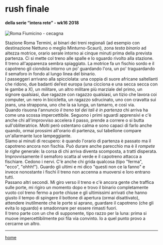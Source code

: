 # rush finale  

#### della serie “intera rete” - wk16 2018  
![](https://live.staticflickr.com/65535/49138754572_cabaf0c5e1_o.png "Roma Fiumicino - cecagna")  

Stazione Roma Termini, ai binari dei treni regionali (ad esempio con destinazione Nettuno o meglio Minturno-Scauri), zona *testa binario* ad altezza motrice, orario serale intorno ai cinque minuti prima della prevista partenza. Ci si mette col treno alle spalle e lo sguardo rivolto alla stazione.    
Il treno all'apparenza sembra spiaggiato. La motrice fa un fischio sordo e il capotreno gli ciondola intorno un po' guardando l'ora, un po' traguardando il semaforo in fondo al lungo linea del binario.   
I passeggeri arrivano alla spicciolata: una coppia di suore africane saltellanti che ridono, due badanti del’est europa (una cicciona e una secca secca con le gambe a X), un militare, un altro militare più marziale del primo, un signore qualsiasi, due ragazze con ragazzo qualsiasi, un tizio che lavora coi computer, un nero in bicicletta, un ragazzo sdrucinato, uno con cravatta sui jeans, una strappona, uno che la sa lunga, un tamarro, e così via.  
Quando risuona l'annuncio *il treno tal dei tali è in partenza* chi arriva ha come una scossa impercettibile. Seguono i primi sguardi apprensivi e c'è anche chi  all'improvviso accelera il passo, prende a correre o si butta sull'obliteratrice. Molti però ostentano calma e sono capaci di farlo anche quando, ormai prossimi all'orario di partenza, sul tabellone compare un'allarmante luce lampeggiante.   
Siamo ai minuti di recupero: è quando l'orario di partenza è passato ma il capotreno ancora non fischia. Può durare anche parecchio ma è il *rompete le righe* generale: la corsa di chi arriva diventa scomposta, a tratti disperata.   
Improvvisamente il semaforo scatta al verde e il capotreno attacca a fischiare. Cedono i nervi. C'è anche chi grida qualcosa (tipo "ferma",  "ecco", "ohhh!").  Guardo gli ultimi e mi dico "questi non ce la fanno" e invece nonostante i fischi il treno non accenna a muoversi e loro entrano tutti.  
Passano altri secondi. Mi giro verso il treno e c'è ancora gente che traffica sulle porte, mi rigiro un momento dopo e trovo il binario completamente vuoto col treno fermo a porte chiuse e gli ultimissimi arrivati che hanno giusto il tempo di spingere il bottone di apertura (ormai disattivato), attendere inutilmente che le porte si aprano, guardare il capotreno (che gli evita lo sguardo) e smadonnare per essere rimasti fuori.   
Il treno parte con un che di supponente, tipo razzo per la luna: prima si muove impercettibilmente poi fila via convinto. Io a quel punto provo a cercarne un altro.   

---  
[home](/interarete.md)
